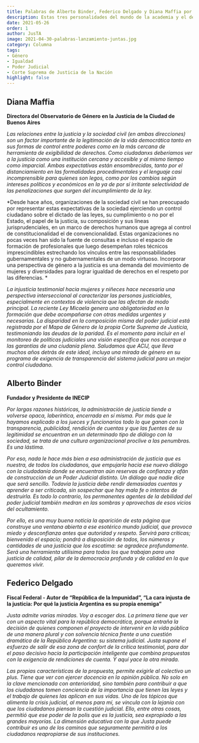```yaml
---
title: Palabras de Alberto Binder, Federico Delgado y Diana Maffia por el lanzamiento de JusTA
description: Estas tres personalidades del mundo de la academia y el derecho dan su mirada sobre los desafíos de nuestra justicia y lo que JusTA puede aportar a este debate
date: 2021-05-26
order: 1
author: JusTA
image: 2021-04-30-palabras-lanzamiento-juntas.jpg
category: Columna
tags:
- Género
- Igualdad
- Poder Judicial
- Corte Suprema de Justicia de la Nación
highlight: false
---
```


## Diana Maffia
**Directora del Observatorio de Género en la Justicia de la Ciudad de Buenos Aires**

*Las relaciones entre la justicia y la sociedad civil (en ambas direcciones) son un factor importante de la legitimación de la vida democrática tanto en sus formas de control entre poderes como en la más cercana de herramienta de exigibilidad de derechos. Como ciudadanxs deberíamos ver a la justicia como una institución cercana y accesible y al mismo tiempo como imparcial. Ambas expectativas están ensombrecidas, tanto por el distanciamiento en las formalidades procedimentales y el lenguaje casi incomprensible para quienes son legos, como por los cambios según intereses políticos y económicos en la ya de por sí irritante selectividad de las penalizaciones que surgen del incumplimiento de la ley.*

*Desde hace años, organizaciones de la sociedad civil se han preocupado por representar estas expectativas de la sociedad ejerciendo un control ciudadano sobre el dictado de las leyes, su cumplimiento o no por el Estado, el papel de la justicia, su composición y sus líneas jurisprudenciales, en un marco de derechos humanos que agrega al control de constitucionalidad el de convencionalidad. Estas organizaciones no pocas veces han sido la fuente de consultas e incluso el espacio de formación de profesionales que luego desempeñan roles técnicos imprescindibles estrechando los vínculos entre las responsabilidades gubernamentales y no gubernamentales de un modo virtuoso.
Incorporar una perspectiva de género a la justicia es una demanda del movimiento de mujeres y diversidades para lograr igualdad de derechos en el respeto por las diferencias. *

*La injusticia testimonial hacia mujeres y niñeces hace necesaria una perspectiva interseccional al caracterizar las personas justiciables, especialmente en contextos de violencia que las afectan de modo principal. La reciente Ley Micaela genera una obligatoriedad en la formación que debe acompañarse con otras medidas urgentes y necesarias. La disparidad en la composición misma del poder judicial está registrada por el Mapa de Género de la propia Corte Suprema de Justicia, testimoniando las deudas de la paridad. Es el momento para incluir en el monitoreo de políticas judiciales una visión específica que nos acerque a las garantías de una ciudanía plena. Saludamos que ACIJ, que lleva muchos años detrás de este ideal, incluya una mirada de género en su programa de exigencia de transparencia del sistema judicial para un mejor control ciudadano.*

## Alberto Binder 
**Fundador y Presidente de INECIP**

*Por largas razones históricas, la administración de justicia tiende a volverse opaca, laberíntica, encerrada en sí misma. Por más que le hayamos explicado a los jueces y funcionarios todo lo que ganan con la transparencia, publicidad, rendición de cuentas y que las fuentes de su legitimidad se encuentran en un determinado tipo de diálogo con la sociedad, se trata de una cultura organizacional proclive a las penumbras. Es una lástima.* 

*Por eso, nada le hace más bien a esa administración de justicia que es nuestra, de todos los ciudadanos, que empujarla hacia ese nuevo diálogo con la ciudadanía donde se encuentran aún reservas de confianza y afán de construcción de un Poder Judicial distinto. Un diálogo que nadie dice que será sencillo. Todavía la justicia debe rendir demasiadas cuentas y aprender a ser criticada, sin sospechar que hay mala fe o intentos de destruirla. Es todo lo contrario, los permanentes agentes de la debilidad del poder judicial también medran en las sombras y aprovechas de esos vicios del ocultamiento.*

*Por ello, es una muy buena noticia la aparición de esta página que construye una ventana abierta a ese esotérico mundo judicial, que provoca miedo y desconfianza antes que autoridad y respeto. Servirá para críticas; bienvenido el espacio; pondrá a disposición de todos, los números y cantidades de una justicia que los escatima: se agradece profundamente. Será una herramienta utilísima para todos los que trabajan para una justicia de calidad, pilar de la democracia profunda y de calidad en la que queremos vivir.*




## Federico Delgado 
**Fiscal Federal - Autor de “República de la Impunidad”, “La cara injusta de la justicia: Por qué la justicia Argentina es su propia enemiga”**

*Justa admite varias miradas. Voy a escoger dos. La primera tiene que ver con un aspecto vital para la república democrática, porque entraña la decisión de quienes componen el proyecto de intervenir en la vida pública de una manera plural y con solvencia técnica frente a una cuestión dramática de la República Argentina: su sistema judicial. Justa supone el esfuerzo de salir de esa zona de confort de la crítica testimonial, para dar el paso decisivo hacia la participación inteligente que combina propuestas con la exigencia de rendiciones de cuenta. Y aquí yace la otra mirada.*

*Las propias características de la propuesta, permite exigirle al colectivo un plus. Tiene que ver con ejercer docencia en la opinión pública. No solo en la clave mencionada con anterioridad, sino también para contribuir a que los ciudadanos tomen conciencia de la importancia que tienen las leyes y el trabajo de quienes las aplican en sus vidas. Uno de los tópicos que alimenta la crisis judicial, al menos para mí, se vincula con la lejanía con que los ciudadanos piensan la cuestión judicial. Ello, entre otras cosas, permitió que ese poder de la polis que es la justicia, sea expropiado a las grandes mayorías. La dimensión educativa con la que Justa puede contribuir es uno de los caminos que seguramente permitirá a los ciudadanos reapropiarse de sus instituciones.*

